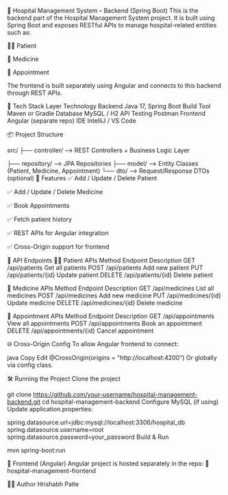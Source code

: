 🏥 Hospital Management System – Backend (Spring Boot)
This is the backend part of the Hospital Management System project. It is built using Spring Boot and exposes RESTful APIs to manage hospital-related entities such as:

👨‍⚕️ Patient

💊 Medicine

📅 Appointment

The frontend is built separately using Angular and connects to this backend through REST APIs.

🚀 Tech Stack
Layer	Technology
Backend	Java 17, Spring Boot
Build Tool	Maven or Gradle
Database	MySQL / H2
API Testing	Postman
Frontend	Angular (separate repo)
IDE	IntelliJ / VS Code

📦 Project Structure
 
src/
├── controller/         --> REST Controllers +   Business Logic Layer
    
├── repository/         --> JPA Repositories
├── model/              --> Entity Classes (Patient, Medicine, Appointment)
└── dto/                --> Request/Response DTOs (optional)
📌 Features
✅ Add / Update / Delete Patient

✅ Add / Update / Delete Medicine

✅ Book Appointments

✅ Fetch patient history

✅ REST APIs for Angular integration

✅ Cross-Origin support for frontend

🔧 API Endpoints
🧑‍⚕️ Patient APIs
Method	Endpoint	Description
GET	/api/patients	Get all patients
POST	/api/patients	Add new patient
PUT	/api/patients/{id}	Update patient
DELETE	/api/patients/{id}	Delete patient

💊 Medicine APIs
Method	Endpoint	Description
GET	/api/medicines	List all medicines
POST	/api/medicines	Add new medicine
PUT	/api/medicines/{id}	Update medicine
DELETE	/api/medicines/{id}	Delete medicine

📅 Appointment APIs
Method	Endpoint	Description
GET	/api/appointments	View all appointments
POST	/api/appointments	Book an appointment
DELETE	/api/appointments/{id}	Cancel appointment

🌐 Cross-Origin Config
To allow Angular frontend to connect:

java
Copy
Edit
@CrossOrigin(origins = "http://localhost:4200")
Or globally via config class.

🛠️ Running the Project
Clone the project

 
git clone https://github.com/your-username/hospital-management-backend.git
cd hospital-management-backend
Configure MySQL (if using)
Update application.properties:

 
spring.datasource.url=jdbc:mysql://localhost:3306/hospital_db
spring.datasource.username=root
spring.datasource.password=your_password
Build & Run

 
mvn spring-boot:run
 

📂 Frontend (Angular)
Angular project is hosted separately in the repo:
🔗 hospital-management-frontend

🙋‍♂️ Author
Hrishabh Patle



